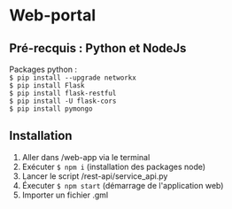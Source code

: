 # Web-portal
## Pré-recquis : Python et NodeJs
Packages python :<br>
`$ pip install --upgrade networkx`<br>
`$ pip install Flask`<br>
`$ pip install flask-restful`<br>
`$ pip install -U flask-cors`<br>
`$ pip install pymongo`<br>
## Installation
1. Aller dans /web-app via le terminal
2. Exécuter `$ npm i` (installation des packages node)
3. Lancer le script /rest-api/service_api.py
4. Éxecuter `$ npm start` (démarrage de l'application web)
5. Importer un fichier .gml
